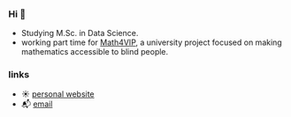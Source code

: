 ### Hi 👋

- Studying M.Sc. in Data Science.
- working part time for [Math4VIP](https://www.math4vip.org), a university project focused on making mathematics accessible to blind people.

### links
- ☀️ [personal website](https://moritz-gross.github.io/)
- 📬 [email](mailto:hi@mgross.dev)
